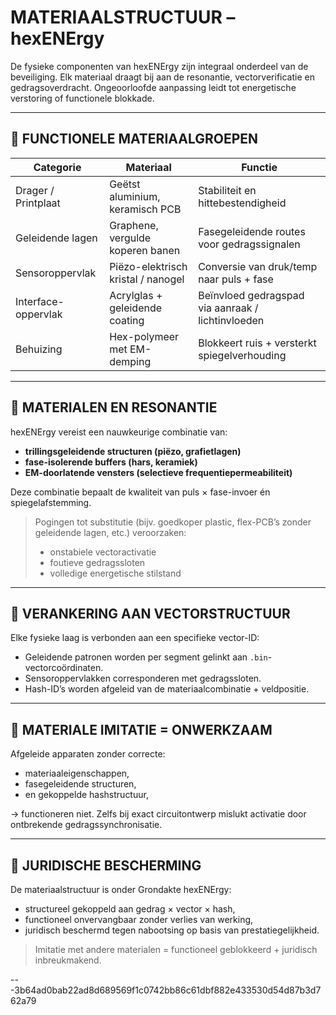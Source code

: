 # MATERIAALSTRUCTUUR – hexENErgy

De fysieke componenten van hexENErgy zijn integraal onderdeel van de beveiliging. Elk materiaal draagt bij aan de resonantie, vectorverificatie en gedragsoverdracht. Ongeoorloofde aanpassing leidt tot energetische verstoring of functionele blokkade.

---

## 🔹 FUNCTIONELE MATERIAALGROEPEN

| Categorie              | Materiaal                          | Functie                                               |
|------------------------|------------------------------------|-------------------------------------------------------|
| Drager / Printplaat    | Geëtst aluminium, keramisch PCB    | Stabiliteit en hittebestendigheid                     |
| Geleidende lagen       | Graphene, vergulde koperen banen   | Fasegeleidende routes voor gedragssignalen            |
| Sensoroppervlak        | Piëzo-elektrisch kristal / nanogel | Conversie van druk/temp naar puls + fase              |
| Interface-oppervlak    | Acrylglas + geleidende coating     | Beïnvloed gedragspad via aanraak / lichtinvloeden     |
| Behuizing              | Hex-polymeer met EM-demping        | Blokkeert ruis + versterkt spiegelverhouding          |

---

## 🔹 MATERIALEN EN RESONANTIE

hexENErgy vereist een nauwkeurige combinatie van:
- **trillingsgeleidende structuren (piëzo, grafietlagen)**  
- **fase-isolerende buffers (hars, keramiek)**  
- **EM-doorlatende vensters (selectieve frequentiepermeabiliteit)**

Deze combinatie bepaalt de kwaliteit van puls × fase-invoer én spiegelafstemming.

> Pogingen tot substitutie (bijv. goedkoper plastic, flex-PCB’s zonder geleidende lagen, etc.) veroorzaken:  
> - onstabiele vectoractivatie  
> - foutieve gedragssloten  
> - volledige energetische stilstand

---

## 🔹 VERANKERING AAN VECTORSTRUCTUUR

Elke fysieke laag is verbonden aan een specifieke vector-ID:

- Geleidende patronen worden per segment gelinkt aan `.bin`-vectorcoördinaten.
- Sensoroppervlakken corresponderen met gedragssloten.
- Hash-ID’s worden afgeleid van de materiaalcombinatie + veldpositie.

---

## 🔹 MATERIALE IMITATIE = ONWERKZAAM

Afgeleide apparaten zonder correcte:
- materiaaleigenschappen,
- fasegeleidende structuren,
- en gekoppelde hashstructuur,

→ functioneren niet. Zelfs bij exact circuitontwerp mislukt activatie door ontbrekende gedragssynchronisatie.

---

## 🔐 JURIDISCHE BESCHERMING

De materiaalstructuur is onder Grondakte hexENErgy:
- structureel gekoppeld aan gedrag × vector × hash,
- functioneel onvervangbaar zonder verlies van werking,
- juridisch beschermd tegen nabootsing op basis van prestatiegelijkheid.

> Imitatie met andere materialen = functioneel geblokkeerd + juridisch inbreukmakend.

---3b64ad0bab22ad8d689569f1c0742bb86c61dbf882e433530d54d87b3d762a79
